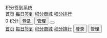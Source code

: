 <!DOCTYPE html>
<html lang="zh-CN">
<head>
    <meta charset="UTF-8">
    <meta name="viewport" content="width=device-width, initial-scale=1.0">
    <title>积分签到系统</title>
    <script src="https://cdn.tailwindcss.com"></script>
    <link href="https://cdn.jsdelivr.net/npm/font-awesome@4.7.0/css/font-awesome.min.css" rel="stylesheet">
    <script>
        tailwind.config = {
            theme: {
                extend: {
                    colors: {
                        primary: '#3B82F6',
                        secondary: '#10B981',
                        accent: '#8B5CF6',
                        dark: '#1E293B',
                        light: '#F8FAFC'
                    },
                    fontFamily: {
                        inter: ['Inter', 'sans-serif'],
                    },
                }
            }
        }
    </script>
    <style type="text/tailwindcss">
        @layer utilities {
            .content-auto {
                content-visibility: auto;
            }
            .text-shadow {
                text-shadow: 0 2px 4px rgba(0,0,0,0.1);
            }
            .card-hover {
                @apply transition-all duration-300 hover:shadow-lg hover:-translate-y-1;
            }
            .btn-primary {
                @apply bg-primary text-white px-6 py-2 rounded-lg font-medium transition-all duration-300 hover:bg-primary/90 hover:shadow-md active:scale-95;
            }
            .btn-secondary {
                @apply bg-secondary text-white px-6 py-2 rounded-lg font-medium transition-all duration-300 hover:bg-secondary/90 hover:shadow-md active:scale-95;
            }
            .btn-outline {
                @apply border border-primary text-primary px-6 py-2 rounded-lg font-medium transition-all duration-300 hover:bg-primary/10 active:scale-95;
            }
            .btn-danger {
                @apply bg-red-500 text-white px-6 py-2 rounded-lg font-medium transition-all duration-300 hover:bg-red-600 hover:shadow-md active:scale-95;
            }
        }
    </style>
</head>
<body class="font-inter bg-light text-dark min-h-screen flex flex-col">
    <!-- 导航栏 -->
    <nav id="navbar" class="fixed w-full z-50 transition-all duration-300 bg-white/90 backdrop-blur-sm shadow-sm">
        <div class="container mx-auto px-4 py-3 flex items-center justify-between">
            <div class="flex items-center space-x-2">
                <i class="fa fa-trophy text-primary text-2xl"></i>
                <span class="text-xl font-bold text-primary">积分签到系统</span>
            </div>
            <div class="hidden md:flex items-center space-x-8">
                <a href="#home" class="font-medium hover:text-primary transition-colors">首页</a>
                <a href="#check-in" class="font-medium hover:text-primary transition-colors">每日签到</a>
                <a href="#shop" class="font-medium hover:text-primary transition-colors">积分商城</a>
                <a href="#ranking" class="font-medium hover:text-primary transition-colors">积分排行</a>
            </div>
            <div class="flex items-center space-x-4">
                <span id="user-points" class="hidden md:flex items-center bg-primary/10 text-primary px-3 py-1 rounded-full text-sm">
                    <i class="fa fa-diamond mr-1"></i>
                    <span id="points-value">0</span> 积分
                </span>
                <button id="login-btn" class="btn-outline hidden md:block">
                    <i class="fa fa-user-circle mr-1"></i>登录
                </button>
                <button id="admin-login-btn" class="btn-outline hidden md:block">
                    <i class="fa fa-cog mr-1"></i>管理
                </button>
                <button id="mobile-menu-btn" class="md:hidden text-dark">
                    <i class="fa fa-bars text-xl"></i>
                </button>
            </div>
        </div>
        <!-- 移动端菜单 -->
        <div id="mobile-menu" class="hidden md:hidden bg-white shadow-md">
            <div class="container mx-auto px-4 py-2 flex flex-col space-y-3">
                <a href="#home" class="py-2 font-medium hover:text-primary transition-colors">首页</a>
                <a href="#check-in" class="py-2 font-medium hover:text-primary transition-colors">每日签到</a>
                <a href="#shop" class="py-2 font-medium hover:text-primary transition-colors">积分商城</a>
                <a href="#ranking" class="py-2 font-medium hover:text-primary transition-colors">积分排行</a>
                <button id="mobile-login-btn" class="btn-outline my-2">
                    <i class="fa fa-user-circle mr-1"></i>登录
                </button>
                <button id="mobile-admin-login-btn" class="btn-outline my-2">
                    <i class="fa fa-cog mr-1"></i>管理
                </button>
                <span id="mobile-user-points" class="hidden bg-primary/10 text-primary px-3 py-1 rounded-full text-sm self-start">
                    <i class="fa fa-diamond mr-1"></i>
                    <sp
